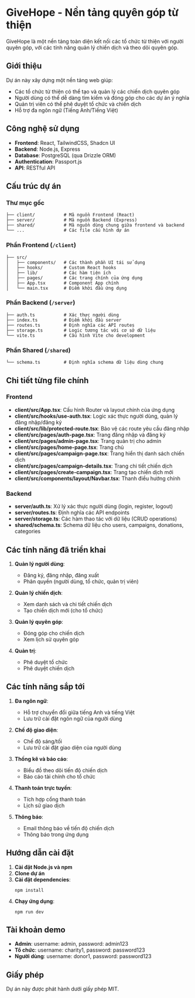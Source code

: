 # GiveHope - Nền tảng quyên góp từ thiện

GiveHope là một nền tảng toàn diện kết nối các tổ chức từ thiện với người quyên góp, với các tính năng quản lý chiến dịch và theo dõi quyên góp.

## Giới thiệu

Dự án này xây dựng một nền tảng web giúp:
- Các tổ chức từ thiện có thể tạo và quản lý các chiến dịch quyên góp
- Người dùng có thể dễ dàng tìm kiếm và đóng góp cho các dự án ý nghĩa
- Quản trị viên có thể phê duyệt tổ chức và chiến dịch
- Hỗ trợ đa ngôn ngữ (Tiếng Anh/Tiếng Việt)

## Công nghệ sử dụng

- **Frontend**: React, TailwindCSS, Shadcn UI
- **Backend**: Node.js, Express
- **Database**: PostgreSQL (qua Drizzle ORM)
- **Authentication**: Passport.js
- **API**: RESTful API

## Cấu trúc dự án

### Thư mục gốc

```
├── client/           # Mã nguồn Frontend (React)
├── server/           # Mã nguồn Backend (Express) 
├── shared/           # Mã nguồn dùng chung giữa frontend và backend
└── ...               # Các file cấu hình dự án
```

### Phần Frontend (`/client`)

```
├── src/
│   ├── components/   # Các thành phần UI tái sử dụng
│   ├── hooks/        # Custom React hooks
│   ├── lib/          # Các hàm tiện ích
│   ├── pages/        # Các trang chính của ứng dụng
│   ├── App.tsx       # Component App chính
│   └── main.tsx      # Điểm khởi đầu ứng dụng
```

### Phần Backend (`/server`)

```
├── auth.ts           # Xác thực người dùng
├── index.ts          # Điểm khởi đầu server
├── routes.ts         # Định nghĩa các API routes
├── storage.ts        # Logic tương tác với cơ sở dữ liệu
└── vite.ts           # Cấu hình Vite cho development
```

### Phần Shared (`/shared`)

```
└── schema.ts         # Định nghĩa schema dữ liệu dùng chung
```

## Chi tiết từng file chính

### Frontend

- **client/src/App.tsx**: Cấu hình Router và layout chính của ứng dụng
- **client/src/hooks/use-auth.tsx**: Logic xác thực người dùng, quản lý đăng nhập/đăng ký
- **client/src/lib/protected-route.tsx**: Bảo vệ các route yêu cầu đăng nhập
- **client/src/pages/auth-page.tsx**: Trang đăng nhập và đăng ký
- **client/src/pages/admin-page.tsx**: Trang quản trị cho admin
- **client/src/pages/home-page.tsx**: Trang chủ
- **client/src/pages/campaign-page.tsx**: Trang hiển thị danh sách chiến dịch
- **client/src/pages/campaign-details.tsx**: Trang chi tiết chiến dịch
- **client/src/pages/create-campaign.tsx**: Trang tạo chiến dịch mới
- **client/src/components/layout/Navbar.tsx**: Thanh điều hướng chính

### Backend

- **server/auth.ts**: Xử lý xác thực người dùng (login, register, logout)
- **server/routes.ts**: Định nghĩa các API endpoints
- **server/storage.ts**: Các hàm thao tác với dữ liệu (CRUD operations)
- **shared/schema.ts**: Schema dữ liệu cho users, campaigns, donations, categories

## Các tính năng đã triển khai

1. **Quản lý người dùng**:
   - Đăng ký, đăng nhập, đăng xuất
   - Phân quyền (người dùng, tổ chức, quản trị viên)

2. **Quản lý chiến dịch**:
   - Xem danh sách và chi tiết chiến dịch
   - Tạo chiến dịch mới (cho tổ chức)

3. **Quản lý quyên góp**:
   - Đóng góp cho chiến dịch
   - Xem lịch sử quyên góp

4. **Quản trị**:
   - Phê duyệt tổ chức
   - Phê duyệt chiến dịch

## Các tính năng sắp tới

1. **Đa ngôn ngữ**:
   - Hỗ trợ chuyển đổi giữa tiếng Anh và tiếng Việt
   - Lưu trữ cài đặt ngôn ngữ của người dùng

2. **Chế độ giao diện**:
   - Chế độ sáng/tối
   - Lưu trữ cài đặt giao diện của người dùng

3. **Thống kê và báo cáo**:
   - Biểu đồ theo dõi tiến độ chiến dịch
   - Báo cáo tài chính cho tổ chức

4. **Thanh toán trực tuyến**:
   - Tích hợp cổng thanh toán
   - Lịch sử giao dịch

5. **Thông báo**:
   - Email thông báo về tiến độ chiến dịch
   - Thông báo trong ứng dụng

## Hướng dẫn cài đặt

1. **Cài đặt Node.js và npm**
2. **Clone dự án**
3. **Cài đặt dependencies**:
   ```
   npm install
   ```
4. **Chạy ứng dụng**:
   ```
   npm run dev
   ```

## Tài khoản demo
- **Admin**: username: admin, password: admin123
- **Tổ chức**: username: charity1, password: password123
- **Người dùng**: username: donor1, password: password123

## Giấy phép

Dự án này được phát hành dưới giấy phép MIT.